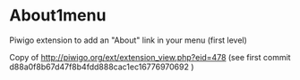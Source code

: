 About1menu
==========

Piwigo extension to add an "About" link in your menu (first level)

Copy of http://piwigo.org/ext/extension_view.php?eid=478 (see first commit d88a0f8b67d47f8b4fdd888cac1ec16776970692 )
